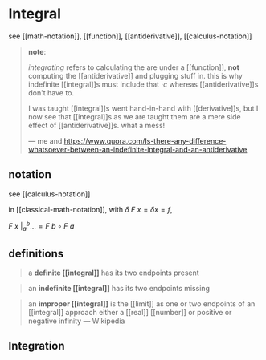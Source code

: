 # Integral

see [[math-notation]], [[function]], [[antiderivative]], [[calculus-notation]]

> **note**:
>
> _integrating_ refers to calculating the are under a [[function]], **not** computing the [[antiderivative]] and plugging stuff in. this is why indefinite [[integral]]s must include that $\cdot c$ whereas [[antiderivative]]s don't have to.
>
> I was taught [[integral]]s went hand-in-hand with [[derivative]]s, but I now see that [[integral]]s as we are taught them are a mere side effect of [[antiderivative]]s. what a mess!
>
> &mdash; me and <https://www.quora.com/Is-there-any-difference-whatsoever-between-an-indefinite-integral-and-an-antiderivative>

## notation

see [[calculus-notation]]

in [[classical-math-notation]], with $\delta\ F\ x = \delta x = f$,

$F\ x\ \bigr|_{a}^{b} \dots = F\ b \circ F\ a$

## definitions

> a **definite [[integral]]** has its two endpoints present

> an **indefinite [[integral]]** has its two endpoints missing

> an **improper [[integral]]** is the [[limit]] as one or two endpoints of an [[integral]] approach either a [[real]] [[number]] or positive or negative infinity &mdash; Wikipedia

## Integration
